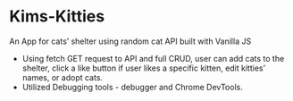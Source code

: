 # Kims-Kitties

An App for cats’ shelter using random cat API built with Vanilla JS

+ Using fetch GET request to API and full CRUD, user can add cats to the shelter, click a like button if user likes a specific kitten, edit kitties’ names, or adopt cats.
+ Utilized Debugging tools - debugger and Chrome DevTools.
